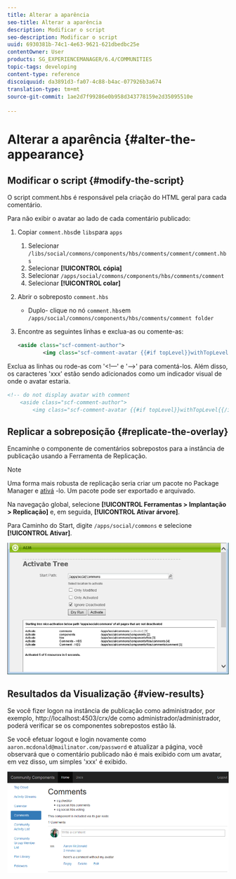 ```yaml
---
title: Alterar a aparência
seo-title: Alterar a aparência
description: Modificar o script
seo-description: Modificar o script
uuid: 6930381b-74c1-4e63-9621-621dbedbc25e
contentOwner: User
products: SG_EXPERIENCEMANAGER/6.4/COMMUNITIES
topic-tags: developing
content-type: reference
discoiquuid: da3891d3-fa07-4c88-b4ac-077926b3a674
translation-type: tm+mt
source-git-commit: 1ae2d7f99286e0b958d343778159e2d35095510e

---
```



# Alterar a aparência {#alter-the-appearance}

## Modificar o script {#modify-the-script}

O script comment.hbs é responsável pela criação do HTML geral para cada comentário.

Para não exibir o avatar ao lado de cada comentário publicado:

1. Copiar `comment.hbs`de `libs`para `apps`
   1. Selecionar `/libs/social/commons/components/hbs/comments/comment/comment.hbs`
   1. Selecionar **[!UICONTROL cópia]**
   1. Selecionar `/apps/social/commons/components/hbs/comments/comment`
   1. Selecionar **[!UICONTROL colar]**
1. Abrir o sobreposto `comment.hbs`
   * Duplo- clique no nó `comment.hbs`em `/apps/social/commons/components/hbs/comments/comment folder`
1. Encontre as seguintes linhas e exclua-as ou comente-as:

   ```xml
   <aside class="scf-comment-author">
           <img class="scf-comment-avatar {{#if topLevel}}withTopLevel{{/if}}" src="{{author.avatarUrl}}"></img>
   ```

Exclua as linhas ou rode-as com &#39;&lt;!—&#39; e &#39;—>&#39; para comentá-los. Além disso, os caracteres &#39;xxx&#39; estão sendo adicionados como um indicador visual de onde o avatar estaria.

```xml
<!-- do not display avatar with comment
    <aside class="scf-comment-author">
        <img class="scf-comment-avatar {{#if topLevel}}withTopLevel{{/if}}" src="{{author.avatarUrl}}"></img>
```

## Replicar a sobreposição {#replicate-the-overlay}

Encaminhe o componente de comentários sobrepostos para a instância de publicação usando a Ferramenta de Replicação.

>[!NOTE]
>
>Uma forma mais robusta de replicação seria criar um pacote no Package Manager e [ativá](../../help/sites-administering/package-manager.md#replicating-packages) -lo. Um pacote pode ser exportado e arquivado.

Na navegação global, selecione **[!UICONTROL Ferramentas > Implantação > Replicação]** e, em seguida, **[!UICONTROL Ativar árvore]**.

Para Caminho do Start, digite `/apps/social/commons` e selecione **[!UICONTROL Ativar]**.

![chlimage_1-42](assets/chlimage_1-42.png)

## Resultados da Visualização {#view-results}

Se você fizer logon na instância de publicação como administrador, por exemplo, http://localhost:4503/crx/de como administrador/administrador, poderá verificar se os componentes sobrepostos estão lá.

Se você efetuar logout e login novamente como `aaron.mcdonald@mailinator.com/password` e atualizar a página, você observará que o comentário publicado não é mais exibido com um avatar, em vez disso, um simples &#39;xxx&#39; é exibido.

![chlimage_1-43](assets/chlimage_1-43.png)

